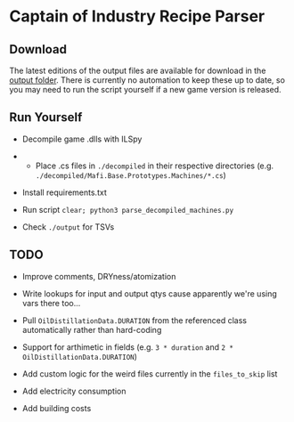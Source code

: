 # Captain of Industry Recipe Parser

## Download

The latest editions of the output files are available for download in the [output folder](https://github.com/brct-james/captain-of-industry-recipe-parser/tree/main/output). There is currently no automation to keep these up to date, so you may need to run the script yourself if a new game version is released.

## Run Yourself

- Decompile game .dlls with ILSpy

- - Place .cs files in `./decompiled` in their respective directories (e.g. `./decompiled/Mafi.Base.Prototypes.Machines/*.cs`)

- Install requirements.txt

- Run script `clear; python3 parse_decompiled_machines.py`

- Check `./output` for TSVs

## TODO

- Improve comments, DRYness/atomization

- Write lookups for input and output qtys cause apparently we're using vars there too...

- Pull `OilDistillationData.DURATION` from the referenced class automatically rather than hard-coding

- Support for arthimetic in fields (e.g. `3 * duration` and `2 * OilDistillationData.DURATION`)

- Add custom logic for the weird files currently in the `files_to_skip` list

- Add electricity consumption

- Add building costs